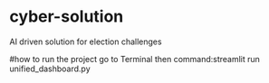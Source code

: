 # cyber-solution
AI driven solution for election challenges

#how to run the project
go to Terminal 
then command:streamlit run unified_dashboard.py
